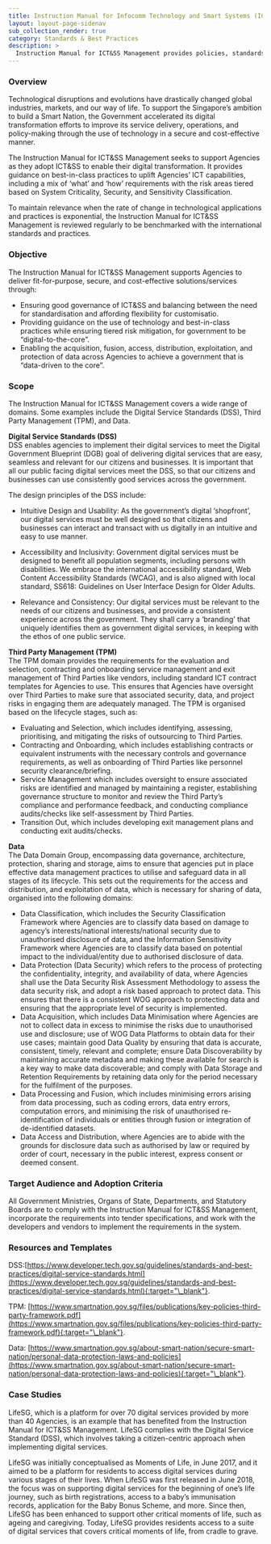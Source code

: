 ```yaml
---
title: Instruction Manual for Infocomm Technology and Smart Systems (ICT&SS) Management
layout: layout-page-sidenav
sub_collection_render: true
category: Standards & Best Practices
description: >
  Instruction Manual for ICT&SS Management provides policies, standards, and guidelines to govern Agencies’ adoption of  ICT&SS systems.
---
```



### Overview

Technological disruptions and evolutions have drastically changed global industries, markets, and our way of life. To support the Singapore’s ambition to build a Smart Nation, the Government accelerated its digital transformation efforts to improve its service delivery, operations, and policy-making through the use of technology in a secure and cost-effective manner. 

The Instruction Manual for ICT&SS Management seeks to support Agencies as they adopt ICT&SS to enable their digital transformation. It provides guidance on best-in-class practices to uplift Agencies’ ICT capabilities, including a mix of ‘what’ and ‘how’ requirements with the risk areas tiered based on System Criticality, Security, and Sensitivity Classification.  

To maintain relevance when the rate of change in technological applications and practices is exponential, the Instruction Manual for ICT&SS Management is reviewed regularly to be benchmarked with the international standards and practices.

### Objective

The Instruction Manual for ICT&SS Management supports Agencies to deliver fit-for-purpose, secure, and cost-effective solutions/services through:
-	Ensuring good governance of ICT&SS and balancing between the need for standardisation and affording flexibility for customisatio.
-	Providing guidance on the use of technology and best-in-class practices while ensuring tiered risk mitigation, for government to be “digital-to-the-core”.
-	Enabling the acquisition, fusion, access, distribution, exploitation, and protection of data across Agencies to achieve a government that is “data-driven to the core”.

### Scope

The Instruction Manual for ICT&SS Management covers a wide range of domains. Some examples include the Digital Service Standards (DSS), Third Party Management (TPM), and Data.

**Digital Service Standards (DSS)**<br>
DSS enables agencies to implement their digital services to meet the Digital Government Blueprint (DGB) goal of delivering digital services that are easy, seamless and relevant for our citizens and businesses.  It is important that all our public facing digital services meet the DSS, so that our citizens and businesses can use consistently good services across the government.

The design principles of the DSS include:

- Intuitive Design and Usability: As the government’s digital ‘shopfront’, our digital services must be well designed so that citizens and businesses can interact and transact with us digitally in an intuitive and easy to use manner.

- Accessibility and Inclusivity: Government digital services must be designed to benefit all population segments, including persons with disabilities. We embrace the international accessibility standard, Web Content Accessibility Standards (WCAG), and is also aligned with local standard, SS618: Guidelines on User Interface Design for Older Adults. 

- Relevance and Consistency: Our digital services must be relevant to the needs of our citizens and businesses, and provide a consistent experience across the government. They shall carry a ‘branding’ that uniquely identifies them as government digital services, in keeping with the ethos of one public service.  

**Third Party Management (TPM)**<br>
The TPM domain provides the requirements for the evaluation and selection, contracting and onboarding service management and exit management of Third Parties like vendors, including standard ICT contract templates for Agencies to use. This ensures that Agencies have oversight over Third Parties to make sure that associated security, data, and project risks in engaging them are adequately managed. The TPM is organised based on the lifecycle stages, such as:
- Evaluating and Selection, which includes identifying, assessing, prioritising, and mitigating the risks of outsourcing to Third Parties.
- Contracting and Onboarding, which includes establishing contracts or equivalent instruments with the necessary controls and governance requirements, as well as onboarding of Third Parties like personnel security clearance/briefing.
- Service Management which includes oversight to ensure associated risks are identified and managed by maintaining a register, establishing governance structure to monitor and review the Third Party’s compliance and performance feedback, and conducting compliance audits/checks like self-assessment by Third Parties.
- Transition Out, which includes developing exit management plans and conducting exit audits/checks.

**Data**<br>
The Data Domain Group, encompassing data governance, architecture, protection, sharing and storage, aims to ensure that agencies put in place effective data management practices to utilise and safeguard data in all stages of its lifecycle. This sets out the requirements for the access and distribution, and exploitation of data, which is necessary for sharing of data, organised into the following domains:
- Data Classification, which includes the Security Classification Framework where Agencies are to classify data based on damage to agency’s interests/national interests/national security due to unauthorised disclosure of data, and the Information Sensitivity Framework where Agencies are to classify data based on potential impact to the individual/entity due to authorised disclosure of data. 
- Data Protection (Data Security) which refers to the process of protecting the confidentiality, integrity, and availability of data, where Agencies shall use the Data Security Risk Assessment Methodology to assess the data security risk, and adopt a risk based approach to protect data. This ensures that there is a consistent WOG approach to protecting data and ensuring that the appropriate level of security is implemented.
- Data Acquisition, which includes Data Minimisation where Agencies are not to collect data in excess to minimise the risks due to unauthorised use and disclosure; use of WOG Data Platforms to obtain data for their use cases; maintain good Data Quality by ensuring that data is accurate, consistent, timely, relevant and complete; ensure Data Discoverability by maintaining accurate metadata and making these available for search is a key way to make data discoverable; and comply with Data Storage and Retention Requirements by retaining data only for the period necessary for the fulfilment of the purposes.
- Data Processing and Fusion, which includes minimising errors arising from data processing, such as coding errors, data entry errors, computation errors, and minimising the risk of unauthorised re-identification of individuals or entities through fusion or integration of de-identified datasets.
- Data Access and Distribution, where Agencies are to abide with the grounds for disclosure data such as authorised by law or required by order of court, necessary in the public interest, express consent or deemed consent.

### Target Audience and Adoption Criteria

All Government Ministries, Organs of State, Departments, and Statutory Boards are to comply with the Instruction Manual for ICT&SS Management, incorporate the requirements into  tender specifications, and work with the developers and vendors to implement the requirements in the system.

### Resources and Templates

DSS:[https://www.developer.tech.gov.sg/guidelines/standards-and-best-practices/digital-service-standards.html](https://www.developer.tech.gov.sg/guidelines/standards-and-best-practices/digital-service-standards.html){:target="\_blank"}.

TPM: [https://www.smartnation.gov.sg/files/publications/key-policies-third-party-framework.pdf](https://www.smartnation.gov.sg/files/publications/key-policies-third-party-framework.pdf){:target="\_blank"}.

Data: [https://www.smartnation.gov.sg/about-smart-nation/secure-smart-nation/personal-data-protection-laws-and-policies](https://www.smartnation.gov.sg/about-smart-nation/secure-smart-nation/personal-data-protection-laws-and-policies){:target="\_blank"}.

### Case Studies

LifeSG, which is a platform for over 70 digital services provided by more than 40 Agencies, is an example that has benefited from the Instruction Manual for ICT&SS Management. LifeSG complies with the Digital Service Standard (DSS), which involves taking a citizen-centric approach when implementing digital services.

LifeSG was initially conceptualised as Moments of Life, in June 2017, and it aimed to be a platform for residents to access digital services during various stages of their lives. When LifeSG was first released in June 2018, the focus was on supporting digital services for the beginning of one’s life journey, such as birth registrations, access to a baby’s immunisation records, application for the Baby Bonus Scheme, and more. Since then, LifeSG has been enhanced to support other critical moments of life, such as ageing and caregiving. Today, LifeSG provides residents access to a suite of digital services that covers critical moments of life, from cradle to grave.
